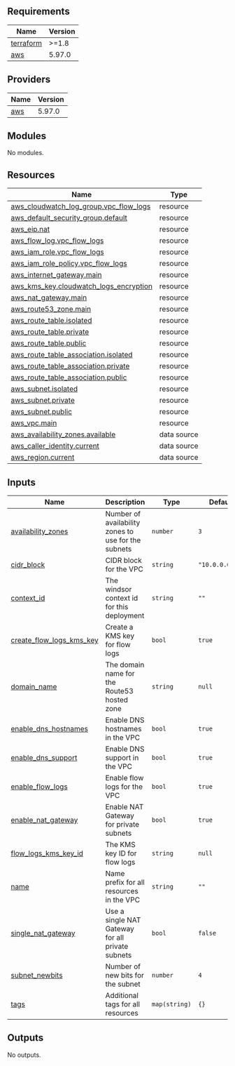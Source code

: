 <!-- BEGIN_TF_DOCS -->
## Requirements

| Name | Version |
|------|---------|
| <a name="requirement_terraform"></a> [terraform](#requirement\_terraform) | >=1.8 |
| <a name="requirement_aws"></a> [aws](#requirement\_aws) | 5.97.0 |

## Providers

| Name | Version |
|------|---------|
| <a name="provider_aws"></a> [aws](#provider\_aws) | 5.97.0 |

## Modules

No modules.

## Resources

| Name | Type |
|------|------|
| [aws_cloudwatch_log_group.vpc_flow_logs](https://registry.terraform.io/providers/hashicorp/aws/5.97.0/docs/resources/cloudwatch_log_group) | resource |
| [aws_default_security_group.default](https://registry.terraform.io/providers/hashicorp/aws/5.97.0/docs/resources/default_security_group) | resource |
| [aws_eip.nat](https://registry.terraform.io/providers/hashicorp/aws/5.97.0/docs/resources/eip) | resource |
| [aws_flow_log.vpc_flow_logs](https://registry.terraform.io/providers/hashicorp/aws/5.97.0/docs/resources/flow_log) | resource |
| [aws_iam_role.vpc_flow_logs](https://registry.terraform.io/providers/hashicorp/aws/5.97.0/docs/resources/iam_role) | resource |
| [aws_iam_role_policy.vpc_flow_logs](https://registry.terraform.io/providers/hashicorp/aws/5.97.0/docs/resources/iam_role_policy) | resource |
| [aws_internet_gateway.main](https://registry.terraform.io/providers/hashicorp/aws/5.97.0/docs/resources/internet_gateway) | resource |
| [aws_kms_key.cloudwatch_logs_encryption](https://registry.terraform.io/providers/hashicorp/aws/5.97.0/docs/resources/kms_key) | resource |
| [aws_nat_gateway.main](https://registry.terraform.io/providers/hashicorp/aws/5.97.0/docs/resources/nat_gateway) | resource |
| [aws_route53_zone.main](https://registry.terraform.io/providers/hashicorp/aws/5.97.0/docs/resources/route53_zone) | resource |
| [aws_route_table.isolated](https://registry.terraform.io/providers/hashicorp/aws/5.97.0/docs/resources/route_table) | resource |
| [aws_route_table.private](https://registry.terraform.io/providers/hashicorp/aws/5.97.0/docs/resources/route_table) | resource |
| [aws_route_table.public](https://registry.terraform.io/providers/hashicorp/aws/5.97.0/docs/resources/route_table) | resource |
| [aws_route_table_association.isolated](https://registry.terraform.io/providers/hashicorp/aws/5.97.0/docs/resources/route_table_association) | resource |
| [aws_route_table_association.private](https://registry.terraform.io/providers/hashicorp/aws/5.97.0/docs/resources/route_table_association) | resource |
| [aws_route_table_association.public](https://registry.terraform.io/providers/hashicorp/aws/5.97.0/docs/resources/route_table_association) | resource |
| [aws_subnet.isolated](https://registry.terraform.io/providers/hashicorp/aws/5.97.0/docs/resources/subnet) | resource |
| [aws_subnet.private](https://registry.terraform.io/providers/hashicorp/aws/5.97.0/docs/resources/subnet) | resource |
| [aws_subnet.public](https://registry.terraform.io/providers/hashicorp/aws/5.97.0/docs/resources/subnet) | resource |
| [aws_vpc.main](https://registry.terraform.io/providers/hashicorp/aws/5.97.0/docs/resources/vpc) | resource |
| [aws_availability_zones.available](https://registry.terraform.io/providers/hashicorp/aws/5.97.0/docs/data-sources/availability_zones) | data source |
| [aws_caller_identity.current](https://registry.terraform.io/providers/hashicorp/aws/5.97.0/docs/data-sources/caller_identity) | data source |
| [aws_region.current](https://registry.terraform.io/providers/hashicorp/aws/5.97.0/docs/data-sources/region) | data source |

## Inputs

| Name | Description | Type | Default | Required |
|------|-------------|------|---------|:--------:|
| <a name="input_availability_zones"></a> [availability\_zones](#input\_availability\_zones) | Number of availability zones to use for the subnets | `number` | `3` | no |
| <a name="input_cidr_block"></a> [cidr\_block](#input\_cidr\_block) | CIDR block for the VPC | `string` | `"10.0.0.0/16"` | no |
| <a name="input_context_id"></a> [context\_id](#input\_context\_id) | The windsor context id for this deployment | `string` | `""` | no |
| <a name="input_create_flow_logs_kms_key"></a> [create\_flow\_logs\_kms\_key](#input\_create\_flow\_logs\_kms\_key) | Create a KMS key for flow logs | `bool` | `true` | no |
| <a name="input_domain_name"></a> [domain\_name](#input\_domain\_name) | The domain name for the Route53 hosted zone | `string` | `null` | no |
| <a name="input_enable_dns_hostnames"></a> [enable\_dns\_hostnames](#input\_enable\_dns\_hostnames) | Enable DNS hostnames in the VPC | `bool` | `true` | no |
| <a name="input_enable_dns_support"></a> [enable\_dns\_support](#input\_enable\_dns\_support) | Enable DNS support in the VPC | `bool` | `true` | no |
| <a name="input_enable_flow_logs"></a> [enable\_flow\_logs](#input\_enable\_flow\_logs) | Enable flow logs for the VPC | `bool` | `true` | no |
| <a name="input_enable_nat_gateway"></a> [enable\_nat\_gateway](#input\_enable\_nat\_gateway) | Enable NAT Gateway for private subnets | `bool` | `true` | no |
| <a name="input_flow_logs_kms_key_id"></a> [flow\_logs\_kms\_key\_id](#input\_flow\_logs\_kms\_key\_id) | The KMS key ID for flow logs | `string` | `null` | no |
| <a name="input_name"></a> [name](#input\_name) | Name prefix for all resources in the VPC | `string` | `""` | no |
| <a name="input_single_nat_gateway"></a> [single\_nat\_gateway](#input\_single\_nat\_gateway) | Use a single NAT Gateway for all private subnets | `bool` | `false` | no |
| <a name="input_subnet_newbits"></a> [subnet\_newbits](#input\_subnet\_newbits) | Number of new bits for the subnet | `number` | `4` | no |
| <a name="input_tags"></a> [tags](#input\_tags) | Additional tags for all resources | `map(string)` | `{}` | no |

## Outputs

No outputs.
<!-- END_TF_DOCS -->